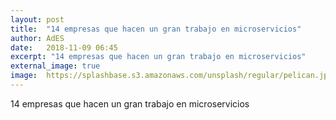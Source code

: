 ```yaml
---
layout: post
title:  "14 empresas que hacen un gran trabajo en microservicios"
author: AdES
date:   2018-11-09 06:45
excerpt: "14 empresas que hacen un gran trabajo en microservicios"
external_image: true
image:  https://splashbase.s3.amazonaws.com/unsplash/regular/pelican.jpg%3Ffit%3Dcrop%26fm%3Djpg%26h%3D625%26q%3D75%26w%3D950
---
```

14 empresas que hacen un gran trabajo en microservicios